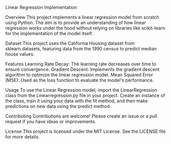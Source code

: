 Linear Regression Implementation

Overview
This project implements a linear regression model from scratch using Python. The aim is to provide an understanding of how linear regression works under the hood without relying on libraries like scikit-learn for the implementation of the model itself.

Dataset
This project uses the California Housing dataset from sklearn.datasets, featuring data from the 1990 census to predict median house values.

Features
Learning Rate Decay: The learning rate decreases over time to ensure convergence.
Gradient Descent: Implements the gradient descent algorithm to optimize the linear regression model.
Mean Squared Error (MSE): Used as the loss function to evaluate the model's performance.

Usage
To use the Linear Regression model, import the LinearRegression class from the Linearregression.py file in your project. Create an instance of the class, train it using your data with the fit method, and then make predictions on new data using the predict method.

Contributing
Contributions are welcome! Please create an issue or a pull request if you have ideas or improvements.

License
This project is licensed under the MIT License. See the LICENSE file for more details.